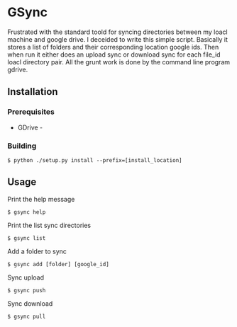 
GSync
======


Frustrated with the standard toold for syncing directories between my loacl machine and google drive. I 
deceided to write this simple script. Basically it stores a list of folders and their corresponding 
location google ids. Then when run it either does an upload sync or download sync for each file_id 
loacl directory pair. All the grunt work is done by the command line program gdrive. 


Installation
------------

### Prerequisites

* GDrive - 

###  Building 

```
$ python ./setup.py install --prefix=[install_location]
```

Usage
-----

Print the help message
```
$ gsync help 
```

Print the list sync directories
```
$ gsync list 
```

Add a folder to sync
```
$ gsync add [folder] [google_id] 
```

Sync upload
```
$ gsync push 
```

Sync download
```
$ gsync pull 
```